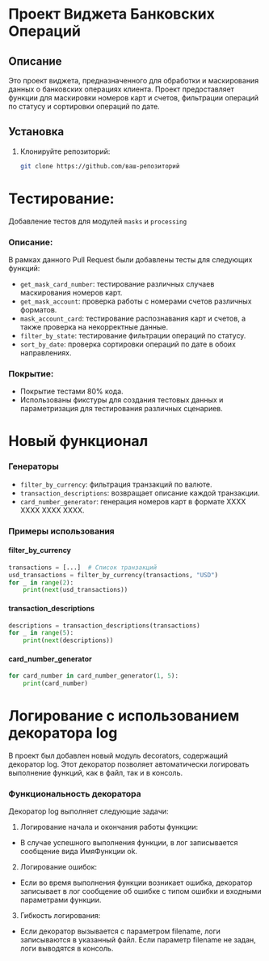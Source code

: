 # Проект Виджета Банковских Операций

## Описание
Это проект виджета, предназначенного для обработки и маскирования данных о банковских операциях клиента. Проект предоставляет функции для маскировки номеров карт и счетов, фильтрации операций по статусу и сортировки операций по дате.

## Установка
1. Клонируйте репозиторий:
   ```bash
   git clone https://github.com/ваш-репозиторий

# Тестирование: 
Добавление тестов для модулей `masks` и `processing`

### Описание:
В рамках данного Pull Request были добавлены тесты для следующих функций:
- `get_mask_card_number`: тестирование различных случаев маскирования номеров карт.
- `get_mask_account`: проверка работы с номерами счетов различных форматов.
- `mask_account_card`: тестирование распознавания карт и счетов, а также проверка на некорректные данные.
- `filter_by_state`: тестирование фильтрации операций по статусу.
- `sort_by_date`: проверка сортировки операций по дате в обоих направлениях.

### Покрытие:
- Покрытие тестами 80% кода.
- Использованы фикстуры для создания тестовых данных и параметризация для тестирования различных сценариев.

# Новый функционал

### Генераторы

- `filter_by_currency`: фильтрация транзакций по валюте.
- `transaction_descriptions`: возвращает описание каждой транзакции.
- `card_number_generator`: генерация номеров карт в формате XXXX XXXX XXXX XXXX.

### Примеры использования

#### filter_by_currency
```python
transactions = [...]  # Список транзакций
usd_transactions = filter_by_currency(transactions, "USD")
for _ in range(2):
    print(next(usd_transactions))
```
#### transaction_descriptions
```python
descriptions = transaction_descriptions(transactions)
for _ in range(5):
    print(next(descriptions))
```
#### card_number_generator
```python
for card_number in card_number_generator(1, 5):
    print(card_number)
```

# Логирование с использованием декоратора log

В проект был добавлен новый модуль decorators, содержащий декоратор log. Этот декоратор позволяет автоматически логировать выполнение функций, как в файл, так и в консоль.

### Функциональность декоратора
Декоратор log выполняет следующие задачи:

1. Логирование начала и окончания работы функции:

- В случае успешного выполнения функции, в лог записывается сообщение вида ИмяФункции ok.
2. Логирование ошибок:

- Если во время выполнения функции возникает ошибка, декоратор записывает в лог сообщение об ошибке с типом ошибки и входными параметрами функции.
3. Гибкость логирования:

- Если декоратор вызывается с параметром filename, логи записываются в указанный файл.
Если параметр filename не задан, логи выводятся в консоль.